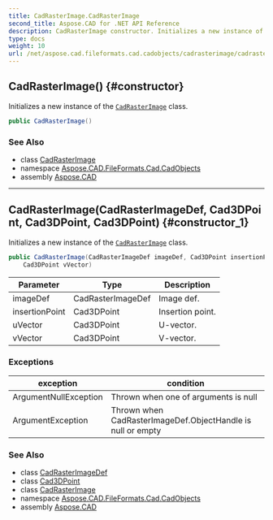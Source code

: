 ```yaml
---
title: CadRasterImage.CadRasterImage
second_title: Aspose.CAD for .NET API Reference
description: CadRasterImage constructor. Initializes a new instance of the CadRasterImage class
type: docs
weight: 10
url: /net/aspose.cad.fileformats.cad.cadobjects/cadrasterimage/cadrasterimage/
---
```

## CadRasterImage() {#constructor}

Initializes a new instance of the [`CadRasterImage`](../) class.

```csharp
public CadRasterImage()
```

### See Also

* class [CadRasterImage](../)
* namespace [Aspose.CAD.FileFormats.Cad.CadObjects](../../cadrasterimage/)
* assembly [Aspose.CAD](../../../)

---

## CadRasterImage(CadRasterImageDef, Cad3DPoint, Cad3DPoint, Cad3DPoint) {#constructor_1}

Initializes a new instance of the [`CadRasterImage`](../) class.

```csharp
public CadRasterImage(CadRasterImageDef imageDef, Cad3DPoint insertionPoint, Cad3DPoint uVector, 
    Cad3DPoint vVector)
```

| Parameter | Type | Description |
| --- | --- | --- |
| imageDef | CadRasterImageDef | Image def. |
| insertionPoint | Cad3DPoint | Insertion point. |
| uVector | Cad3DPoint | U-vector. |
| vVector | Cad3DPoint | V-vector. |

### Exceptions

| exception | condition |
| --- | --- |
| ArgumentNullException | Thrown when one of arguments is null |
| ArgumentException | Thrown when CadRasterImageDef.ObjectHandle is null or empty |

### See Also

* class [CadRasterImageDef](../../cadrasterimagedef/)
* class [Cad3DPoint](../../cad3dpoint/)
* class [CadRasterImage](../)
* namespace [Aspose.CAD.FileFormats.Cad.CadObjects](../../cadrasterimage/)
* assembly [Aspose.CAD](../../../)


